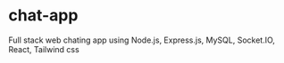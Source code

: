 # chat-app
Full stack web chating app using Node.js, Express.js, MySQL, Socket.IO, React, Tailwind css
